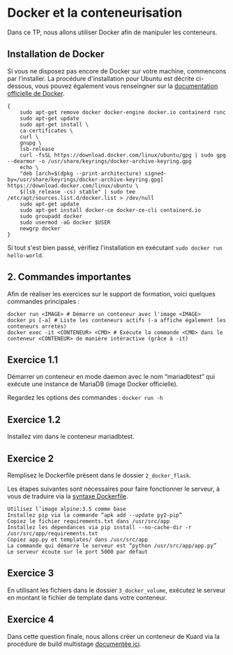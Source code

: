 # Docker et la conteneurisation

Dans ce TP, nous allons utiliser Docker afin de manipuler les conteneurs.

## Installation de Docker

Si vous ne disposez pas encore de Docker sur votre machine, commencons par l'installer.
La procédure d'installation pour Ubuntu est décrite ci-dessous, vous pouvez également vous renseingner sur la [documentation officielle de Docker](https://docs.docker.com/engine/install/ubuntu/).

```shell
{
    sudo apt-get remove docker docker-engine docker.io containerd runc
    sudo apt-get update
    sudo apt-get install \
    ca-certificates \
    curl \
    gnupg \
    lsb-release
    curl -fsSL https://download.docker.com/linux/ubuntu/gpg | sudo gpg --dearmor -o /usr/share/keyrings/docker-archive-keyring.gpg
    echo \
    "deb [arch=$(dpkg --print-architecture) signed-by=/usr/share/keyrings/docker-archive-keyring.gpg] https://download.docker.com/linux/ubuntu \
    $(lsb_release -cs) stable" | sudo tee /etc/apt/sources.list.d/docker.list > /dev/null
    sudo apt-get update
    sudo apt-get install docker-ce docker-ce-cli containerd.io
    sudo groupadd docker
    sudo usermod -aG docker $USER
    newgrp docker
}
```

Si tout s'est bien passé, vérifiez l'installation en exécutant `sudo docker run hello-world`.

## 2. Commandes importantes

Afin de réaliser les exercices sur le support de formation, voici quelques commandes principales :

```shell
docker run <IMAGE> # Démarre un conteneur avec l'image <IMAGE>
docker ps [-a] # Liste les conteneurs actifs (-a affiche également les conteneurs arretés)
docker exec -it <CONTENEUR> <CMD> # Exécute la commande <CMD> dans le conteneur <CONTENEUR> de manière intéractive (grâce à -it)

```

## Exercice 1.1

Démarrer un conteneur en mode daemon avec le nom “mariadbtest” qui exécute une instance de MariaDB (image Docker officielle). 

Regardez les options des commandes : `docker run -h`

## Exercice 1.2

Installez vim dans le conteneur mariadbtest.

## Exercice 2

Remplisez le Dockerfile présent dans le dossier `2_docker_flask`.

Les étapes suivantes sont nécessaires pour faire fonctionner le serveur, à vous de traduire via la [syntaxe Dockerfile](https://docs.docker.com/engine/reference/builder/).

```
Utilisez l’image alpine:3.5 comme base
Installez pip via la commande “apk add --update py2-pip”
Copiez le fichier requirements.txt dans /usr/src/app
Installez les dépendances via pip install --no-cache-dir -r /usr/src/app/requirements.txt
Copiez app.py et templates/ dans /usr/src/app
La commande qui démarre le serveur est “python /usr/src/app/app.py”
Le serveur écoute sur le port 5000 par défaut
```

## Exercice 3

En utilisant les fichiers dans le dossier `3_docker_volume`, exécutez le serveur en montant le fichier de template dans votre conteneur.

## Exercice 4

Dans cette question finale, nous allons créer un conteneur de Kuard via la procédure de build multistage [documentée ici](https://github.com/kubernetes-up-and-running/kuard#multi-stage-dockerfile).

